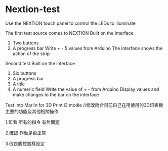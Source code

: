 # Nextion-test
Use the NEXTION touch panel to control the LEDs to illuminate

The first test source comes to NEXTION
Built on the interface
1. Two buttons
2. A progress bar
Write + - 5 values from Arduino
The interface shows the action of the strip

Second test
Built on the interface
1. Six buttons
2. A progress bar
3. A title
4. A numeric field
Write the value of + - from Arduino
Display values and make changes to the bar on the interface

Test into Marlin for 3D Print i3 modle 
//修改附合目前自己在用使用的3D印表機 主要的功能及其他相關操作

1.監看 所有的指令 有無問題

2.確認 作動是否正常

3.改良觸控圖樣設定

